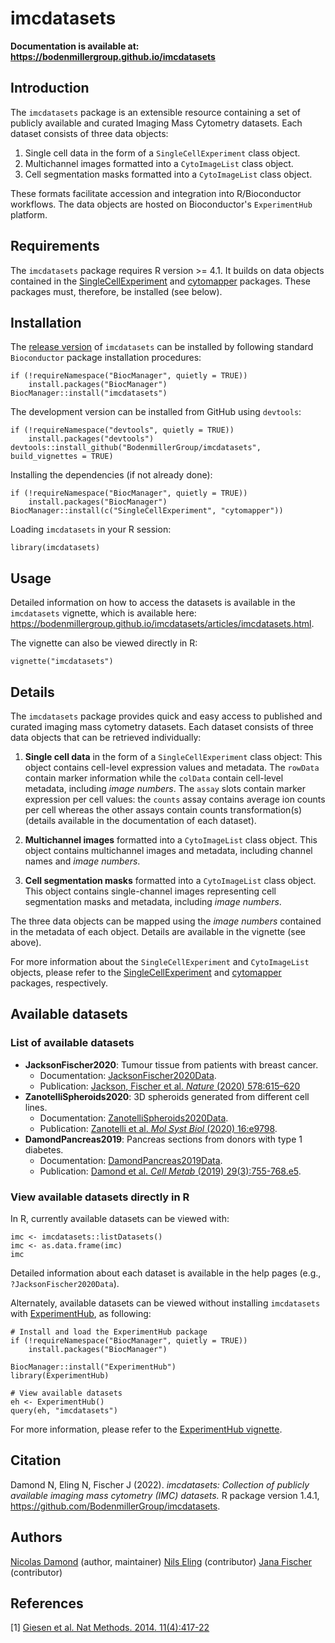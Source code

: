 # imcdatasets

__Documentation is available at: https://bodenmillergroup.github.io/imcdatasets__

## Introduction

The `imcdatasets` package is an extensible resource containing a set of publicly available and curated Imaging Mass Cytometry datasets. Each dataset consists of three data objects:
1. Single cell data in the form of a `SingleCellExperiment` class object.
2. Multichannel images formatted into a `CytoImageList` class object.
3. Cell segmentation masks formatted into a `CytoImageList` class object.

These formats facilitate accession and integration into R/Bioconductor workflows. The data objects are hosted on Bioconductor's `ExperimentHub` platform.

## Requirements
The `imcdatasets` package requires R version >= 4.1.
It builds on data objects contained in the [SingleCellExperiment](https://www.bioconductor.org/packages/release/bioc/html/SingleCellExperiment.html) and [cytomapper](https://www.bioconductor.org/packages/release/bioc/html/cytomapper.html) packages. These packages must, therefore, be installed (see below).

## Installation

The [release version](https://www.bioconductor.org/packages/release/data/experiment/html/imcdatasets.html) of `imcdatasets` can be installed by following standard `Bioconductor` package installation procedures:
```{r}
if (!requireNamespace("BiocManager", quietly = TRUE))
    install.packages("BiocManager")
BiocManager::install("imcdatasets")
```

The development version can be installed from GitHub using `devtools`:
```{r}
if (!requireNamespace("devtools", quietly = TRUE))
    install.packages("devtools")
devtools::install_github("BodenmillerGroup/imcdatasets", build_vignettes = TRUE)
```

Installing the dependencies (if not already done):
```{r}
if (!requireNamespace("BiocManager", quietly = TRUE))
    install.packages("BiocManager")
BiocManager::install(c("SingleCellExperiment", "cytomapper"))
```

Loading `imcdatasets` in your R session:
```{r}
library(imcdatasets)
```

## Usage

Detailed information on how to access the datasets is available in the `imcdatasets` vignette, which is available here: https://bodenmillergroup.github.io/imcdatasets/articles/imcdatasets.html.

The vignette can also be viewed directly in R:
```{r}
vignette("imcdatasets")
```

## Details

The `imcdatasets` package provides quick and easy access to published and curated imaging mass cytometry datasets. Each dataset consists of three data objects that can be retrieved individually:

1. __Single cell data__ in the form of a `SingleCellExperiment` class object:
This object contains cell-level expression values and metadata. The `rowData` contain marker information while the `colData` contain cell-level metadata, including _image numbers_. The `assay` slots contain marker expression per cell values: the `counts` assay contains average ion counts per cell whereas the other assays contain counts transformation(s) (details available in the documentation of each dataset).

2. __Multichannel images__ formatted into a `CytoImageList` class object.
This object contains multichannel images and metadata, including channel names and _image numbers_.

3. __Cell segmentation masks__ formatted into a `CytoImageList` class object.
This object contains single-channel images representing cell segmentation masks and metadata, including _image numbers_.

The three data objects can be mapped using the _image numbers_ contained in the metadata of each object. Details are available in the vignette (see above).

For more information about the `SingleCellExperiment` and `CytoImageList` objects, please refer to the [SingleCellExperiment](https://www.bioconductor.org/packages/release/bioc/html/SingleCellExperiment.html) and [cytomapper](https://www.bioconductor.org/packages/release/bioc/html/cytomapper.html) packages, respectively.

## Available datasets

### List of available datasets

* __JacksonFischer2020__: Tumour tissue from patients with breast cancer.  
  - Documentation: [JacksonFischer2020Data](https://bodenmillergroup.github.io/imcdatasets/reference/JacksonFischer2020Data.html).
  - Publication: [Jackson, Fischer et al. _Nature_ (2020) 578:615–620](https://doi.org/10.1038/s41586-019-1876-x)
* __ZanotelliSpheroids2020__: 3D spheroids generated from different cell lines.  
  - Documentation: [ZanotelliSpheroids2020Data](https://bodenmillergroup.github.io/imcdatasets/reference/ZanotelliSpheroids2020Data.html).   
  - Publication: [Zanotelli et al. _Mol Syst Biol_ (2020) 16:e9798](https://doi.org/10.15252/msb.20209798).  
* __DamondPancreas2019__: Pancreas sections from donors with type 1 diabetes.    
  - Documentation: [DamondPancreas2019Data](https://bodenmillergroup.github.io/imcdatasets/reference/DamondPancreas2019Data.html).  
  - Publication: [Damond et al. _Cell Metab_ (2019) 29(3):755-768.e5](https://doi.org/10.1016/j.cmet.2018.11.014).

### View available datasets directly in R

In R, currently available datasets can be viewed with:
```{r}
imc <- imcdatasets::listDatasets()
imc <- as.data.frame(imc)
imc
```
Detailed information about each dataset is available in the help pages (e.g., `?JacksonFischer2020Data`).

Alternately, available datasets can be viewed without installing `imcdatasets` with [ExperimentHub](https://bioconductor.org/packages/release/bioc/html/ExperimentHub.html), as following:
```{r}
# Install and load the ExperimentHub package
if (!requireNamespace("BiocManager", quietly = TRUE))
    install.packages("BiocManager")

BiocManager::install("ExperimentHub")
library(ExperimentHub)

# View available datasets
eh <- ExperimentHub()
query(eh, "imcdatasets")
```
For more information, please refer to the [ExperimentHub vignette](https://bioconductor.org/packages/release/bioc/vignettes/ExperimentHub/inst/doc/ExperimentHub.html).

## Citation

Damond N, Eling N, Fischer J (2022). _imcdatasets: Collection of publicly available imaging mass cytometry (IMC) datasets._ R package version 1.4.1, https://github.com/BodenmillerGroup/imcdatasets.

## Authors

[Nicolas Damond](https://github.com/ndamond) (author, maintainer)
[Nils Eling](https://github.com/nilseling) (contributor)
[Jana Fischer](https://github.com/JanaFischer) (contributor)

## References

[1] [Giesen et al. Nat Methods. 2014. 11(4):417-22](https://doi.org/10.1038/nmeth.2869)

